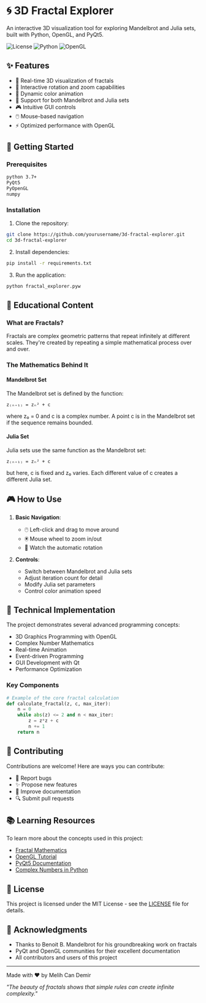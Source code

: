 # 🌀 3D Fractal Explorer

An interactive 3D visualization tool for exploring Mandelbrot and Julia sets, built with Python, OpenGL, and PyQt5.

![License](https://img.shields.io/github/license/melihcanndemir/3d-fractal-explorer)
![Python](https://img.shields.io/badge/python-3.7+-blue.svg)
![OpenGL](https://img.shields.io/badge/OpenGL-3.3+-green.svg)

## ✨ Features

- 🎨 Real-time 3D visualization of fractals
- 🔄 Interactive rotation and zoom capabilities
- 🌈 Dynamic color animation
- 🔲 Support for both Mandelbrot and Julia sets
- 🎮 Intuitive GUI controls
- 🖱️ Mouse-based navigation
- ⚡ Optimized performance with OpenGL

## 🚀 Getting Started

### Prerequisites

```bash
python 3.7+
PyQt5
PyOpenGL
numpy
```

### Installation

1. Clone the repository:
```bash
git clone https://github.com/yourusername/3d-fractal-explorer.git
cd 3d-fractal-explorer
```

2. Install dependencies:
```bash
pip install -r requirements.txt
```

3. Run the application:
```bash
python fractal_explorer.pyw
```

## 📖 Educational Content

### What are Fractals?

Fractals are complex geometric patterns that repeat infinitely at different scales. They're created by repeating a simple mathematical process over and over.

### The Mathematics Behind It

#### Mandelbrot Set
The Mandelbrot set is defined by the function:
```
z₍ₙ₊₁₎ = zₙ² + c
```
where z₀ = 0 and c is a complex number. A point c is in the Mandelbrot set if the sequence remains bounded.

#### Julia Set
Julia sets use the same function as the Mandelbrot set:
```
z₍ₙ₊₁₎ = zₙ² + c
```
but here, c is fixed and z₀ varies. Each different value of c creates a different Julia set.

## 🎮 How to Use

1. **Basic Navigation**:
   - 🖱️ Left-click and drag to move around
   - 🖲️ Mouse wheel to zoom in/out
   - 🔄 Watch the automatic rotation

2. **Controls**:
   - Switch between Mandelbrot and Julia sets
   - Adjust iteration count for detail
   - Modify Julia set parameters
   - Control color animation speed

## 🔧 Technical Implementation

The project demonstrates several advanced programming concepts:

- 3D Graphics Programming with OpenGL
- Complex Number Mathematics
- Real-time Animation
- Event-driven Programming
- GUI Development with Qt
- Performance Optimization

### Key Components

```python
# Example of the core fractal calculation
def calculate_fractal(z, c, max_iter):
    n = 0
    while abs(z) <= 2 and n < max_iter:
        z = z*z + c
        n += 1
    return n
```

## 🤝 Contributing

Contributions are welcome! Here are ways you can contribute:

- 🐛 Report bugs
- ✨ Propose new features
- 📝 Improve documentation
- 🔍 Submit pull requests

## 📚 Learning Resources

To learn more about the concepts used in this project:

- [Fractal Mathematics](https://en.wikipedia.org/wiki/Fractal)
- [OpenGL Tutorial](https://learnopengl.com/)
- [PyQt5 Documentation](https://www.riverbankcomputing.com/static/Docs/PyQt5/)
- [Complex Numbers in Python](https://docs.python.org/3/library/cmath.html)

## 📄 License

This project is licensed under the MIT License - see the [LICENSE](LICENSE) file for details.

## 🌟 Acknowledgments

- Thanks to Benoit B. Mandelbrot for his groundbreaking work on fractals
- PyQt and OpenGL communities for their excellent documentation
- All contributors and users of this project

---

Made with ❤️ by Melih Can Demir

*"The beauty of fractals shows that simple rules can create infinite complexity."*